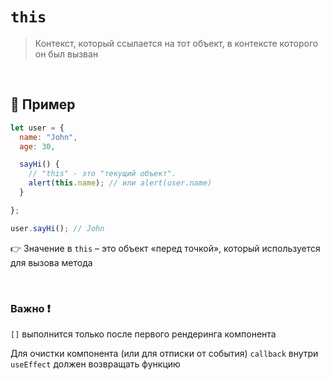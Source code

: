# `this`
> Контекст, который ссылается на тот объект, в контексте которого он был вызван

<br>

## 🚩 Пример

```javascript
let user = {
  name: "John",
  age: 30,

  sayHi() {
    // "this" - это "текущий объект".
    alert(this.name); // или alert(user.name)
  }

};

user.sayHi(); // John


```
👉 Значение в `this` – это объект «перед точкой», который используется для вызова метода

<br>

### Важно ❗

`[]` выполнится только после первого рендеринга компонента

Для очистки компонента (или для отписки от события) `callback` внутри `useEffect` должен возвращать функцию
